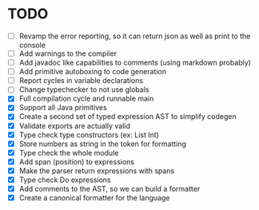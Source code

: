 # TODO

- [ ] Revamp the error reporting, so it can return json as well as print to the console
- [ ] Add warnings to the compiler
- [ ] Add javadoc like capabilities to comments (using markdown probably)
- [ ] Add primitive autoboxing to code generation
- [ ] Report cycles in variable declarations
- [ ] Change typechecker to not use globals
- [X] Full compilation cycle and runnable main
- [X] Support all Java primitives
- [X] Create a second set of typed expression AST to simplify codegen
- [X] Validate exports are actually valid
- [X] Type check type constructors (ex: List Int)
- [X] Store numbers as string in the token for formatting
- [X] Type check the whole module
- [X] Add span (position) to expressions
- [X] Make the parser return expressions with spans
- [X] Type check Do expressions
- [X] Add comments to the AST, so we can build a formatter
- [X] Create a canonical formatter for the language